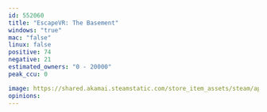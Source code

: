 ```yaml
---
id: 552060
title: "EscapeVR: The Basement"
windows: "true"
mac: "false"
linux: false
positive: 74
negative: 21
estimated_owners: "0 - 20000"
peak_ccu: 0

image: https://shared.akamai.steamstatic.com/store_item_assets/steam/apps/552060/header.jpg?t=1667121665
opinions:
---
```

